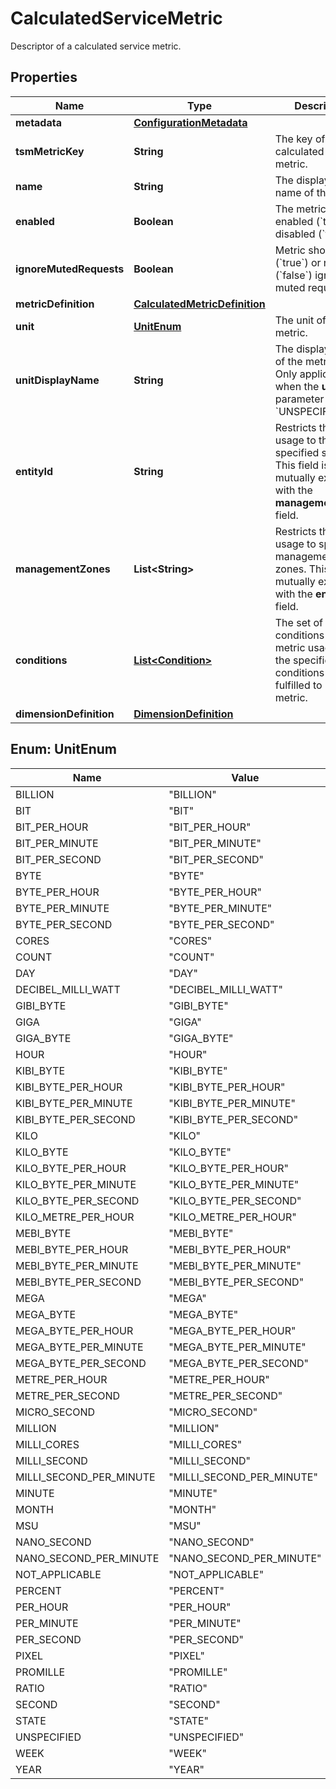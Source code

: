 

# CalculatedServiceMetric

Descriptor of a calculated service metric.

## Properties

| Name | Type | Description | Notes |
|------------ | ------------- | ------------- | -------------|
|**metadata** | [**ConfigurationMetadata**](ConfigurationMetadata.md) |  |  [optional] |
|**tsmMetricKey** | **String** | The key of the calculated service metric. |  |
|**name** | **String** | The displayed name of the metric. |  |
|**enabled** | **Boolean** | The metric is enabled (&#x60;true&#x60;) or disabled (&#x60;false&#x60;). |  |
|**ignoreMutedRequests** | **Boolean** | Metric should (&#x60;true&#x60;) or not (&#x60;false&#x60;) ignore muted requests. |  [optional] |
|**metricDefinition** | [**CalculatedMetricDefinition**](CalculatedMetricDefinition.md) |  |  |
|**unit** | [**UnitEnum**](#UnitEnum) | The unit of the metric. |  |
|**unitDisplayName** | **String** | The display name of the metric&#39;s unit.    Only applicable when the **unit** parameter is set to &#x60;UNSPECIFIED&#x60;. |  [optional] |
|**entityId** | **String** | Restricts the metric usage to the specified service.    This field is mutually exclusive with the **managementZones** field. |  [optional] |
|**managementZones** | **List&lt;String&gt;** | Restricts the metric usage to specified management zones.    This field is mutually exclusive with the **entityId** field. |  [optional] |
|**conditions** | [**List&lt;Condition&gt;**](Condition.md) | The set of conditions for the metric usage.    **All** the specified conditions must be fulfilled to use the metric. |  [optional] |
|**dimensionDefinition** | [**DimensionDefinition**](DimensionDefinition.md) |  |  [optional] |



## Enum: UnitEnum

| Name | Value |
|---- | -----|
| BILLION | &quot;BILLION&quot; |
| BIT | &quot;BIT&quot; |
| BIT_PER_HOUR | &quot;BIT_PER_HOUR&quot; |
| BIT_PER_MINUTE | &quot;BIT_PER_MINUTE&quot; |
| BIT_PER_SECOND | &quot;BIT_PER_SECOND&quot; |
| BYTE | &quot;BYTE&quot; |
| BYTE_PER_HOUR | &quot;BYTE_PER_HOUR&quot; |
| BYTE_PER_MINUTE | &quot;BYTE_PER_MINUTE&quot; |
| BYTE_PER_SECOND | &quot;BYTE_PER_SECOND&quot; |
| CORES | &quot;CORES&quot; |
| COUNT | &quot;COUNT&quot; |
| DAY | &quot;DAY&quot; |
| DECIBEL_MILLI_WATT | &quot;DECIBEL_MILLI_WATT&quot; |
| GIBI_BYTE | &quot;GIBI_BYTE&quot; |
| GIGA | &quot;GIGA&quot; |
| GIGA_BYTE | &quot;GIGA_BYTE&quot; |
| HOUR | &quot;HOUR&quot; |
| KIBI_BYTE | &quot;KIBI_BYTE&quot; |
| KIBI_BYTE_PER_HOUR | &quot;KIBI_BYTE_PER_HOUR&quot; |
| KIBI_BYTE_PER_MINUTE | &quot;KIBI_BYTE_PER_MINUTE&quot; |
| KIBI_BYTE_PER_SECOND | &quot;KIBI_BYTE_PER_SECOND&quot; |
| KILO | &quot;KILO&quot; |
| KILO_BYTE | &quot;KILO_BYTE&quot; |
| KILO_BYTE_PER_HOUR | &quot;KILO_BYTE_PER_HOUR&quot; |
| KILO_BYTE_PER_MINUTE | &quot;KILO_BYTE_PER_MINUTE&quot; |
| KILO_BYTE_PER_SECOND | &quot;KILO_BYTE_PER_SECOND&quot; |
| KILO_METRE_PER_HOUR | &quot;KILO_METRE_PER_HOUR&quot; |
| MEBI_BYTE | &quot;MEBI_BYTE&quot; |
| MEBI_BYTE_PER_HOUR | &quot;MEBI_BYTE_PER_HOUR&quot; |
| MEBI_BYTE_PER_MINUTE | &quot;MEBI_BYTE_PER_MINUTE&quot; |
| MEBI_BYTE_PER_SECOND | &quot;MEBI_BYTE_PER_SECOND&quot; |
| MEGA | &quot;MEGA&quot; |
| MEGA_BYTE | &quot;MEGA_BYTE&quot; |
| MEGA_BYTE_PER_HOUR | &quot;MEGA_BYTE_PER_HOUR&quot; |
| MEGA_BYTE_PER_MINUTE | &quot;MEGA_BYTE_PER_MINUTE&quot; |
| MEGA_BYTE_PER_SECOND | &quot;MEGA_BYTE_PER_SECOND&quot; |
| METRE_PER_HOUR | &quot;METRE_PER_HOUR&quot; |
| METRE_PER_SECOND | &quot;METRE_PER_SECOND&quot; |
| MICRO_SECOND | &quot;MICRO_SECOND&quot; |
| MILLION | &quot;MILLION&quot; |
| MILLI_CORES | &quot;MILLI_CORES&quot; |
| MILLI_SECOND | &quot;MILLI_SECOND&quot; |
| MILLI_SECOND_PER_MINUTE | &quot;MILLI_SECOND_PER_MINUTE&quot; |
| MINUTE | &quot;MINUTE&quot; |
| MONTH | &quot;MONTH&quot; |
| MSU | &quot;MSU&quot; |
| NANO_SECOND | &quot;NANO_SECOND&quot; |
| NANO_SECOND_PER_MINUTE | &quot;NANO_SECOND_PER_MINUTE&quot; |
| NOT_APPLICABLE | &quot;NOT_APPLICABLE&quot; |
| PERCENT | &quot;PERCENT&quot; |
| PER_HOUR | &quot;PER_HOUR&quot; |
| PER_MINUTE | &quot;PER_MINUTE&quot; |
| PER_SECOND | &quot;PER_SECOND&quot; |
| PIXEL | &quot;PIXEL&quot; |
| PROMILLE | &quot;PROMILLE&quot; |
| RATIO | &quot;RATIO&quot; |
| SECOND | &quot;SECOND&quot; |
| STATE | &quot;STATE&quot; |
| UNSPECIFIED | &quot;UNSPECIFIED&quot; |
| WEEK | &quot;WEEK&quot; |
| YEAR | &quot;YEAR&quot; |



